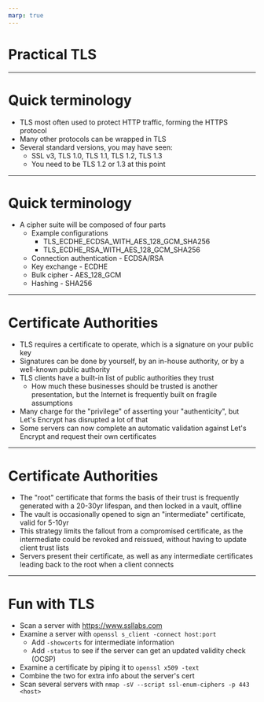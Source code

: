 ```yaml
---
marp: true
---
```

# Practical TLS

---
# Quick terminology

- TLS most often used to protect HTTP traffic, forming the HTTPS protocol
- Many other protocols can be wrapped in TLS
- Several standard versions, you may have seen:
  - SSL v3, TLS 1.0, TLS 1.1, TLS 1.2, TLS 1.3
  - You need to be TLS 1.2 or 1.3 at this point

---
# Quick terminology

- A cipher suite will be composed of four parts
  - Example configurations
    - TLS_ECDHE_ECDSA_WITH_AES_128_GCM_SHA256
    - TLS_ECDHE_RSA_WITH_AES_128_GCM_SHA256
  - Connection authentication - ECDSA/RSA
  - Key exchange - ECDHE
  - Bulk cipher - AES_128_GCM
  - Hashing - SHA256

---
# Certificate Authorities

- TLS requires a certificate to operate, which is a signature on your public key
- Signatures can be done by yourself, by an in-house authority, or by a well-known public authority
- TLS clients have a built-in list of public authorities they trust
  - How much these businesses should be trusted is another presentation, but the Internet is frequently built on fragile assumptions
- Many charge for the "privilege" of asserting your "authenticity", but Let's Encrypt has disrupted a lot of that
- Some servers can now complete an automatic validation against Let's Encrypt and request their own certificates

---
# Certificate Authorities

- The "root" certificate that forms the basis of their trust is frequently generated with a 20-30yr lifespan, and then locked in a vault, offline
- The vault is occasionally opened to sign an "intermediate" certificate, valid for 5-10yr
- This strategy limits the fallout from a compromised certificate, as the intermediate could be revoked and reissued, without having to update client trust lists
- Servers present their certificate, as well as any intermediate certificates leading back to the root when a client connects

---
# Fun with TLS

- Scan a server with <https://www.ssllabs.com>
- Examine a server with `openssl s_client -connect host:port`
  - Add `-showcerts` for intermediate information
  - Add `-status` to see if the server can get an updated validity check (OCSP)
- Examine a certificate by piping it to `openssl x509 -text`
- Combine the two for extra info about the server's cert
- Scan several servers with `nmap -sV --script ssl-enum-ciphers -p 443 <host>`
